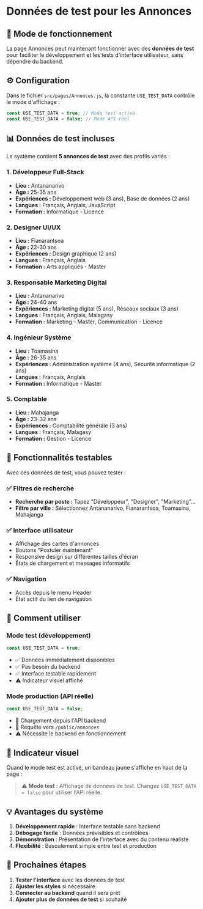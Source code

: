 # Données de test pour les Annonces

## 🧪 Mode de fonctionnement

La page Annonces peut maintenant fonctionner avec des **données de test** pour faciliter le développement et les tests d'interface utilisateur, sans dépendre du backend.

## ⚙️ Configuration

Dans le fichier `src/pages/Annonces.js`, la constante `USE_TEST_DATA` contrôle le mode d'affichage :

```javascript
const USE_TEST_DATA = true; // Mode test activé
const USE_TEST_DATA = false; // Mode API réel
```

## 📊 Données de test incluses

Le système contient **5 annonces de test** avec des profils variés :

### 1. Développeur Full-Stack
- **Lieu :** Antananarivo
- **Âge :** 25-35 ans
- **Expériences :** Développement web (3 ans), Base de données (2 ans)
- **Langues :** Français, Anglais, JavaScript
- **Formation :** Informatique - Licence

### 2. Designer UI/UX
- **Lieu :** Fianarantsoa  
- **Âge :** 22-30 ans
- **Expériences :** Design graphique (2 ans)
- **Langues :** Français, Anglais
- **Formation :** Arts appliqués - Master

### 3. Responsable Marketing Digital
- **Lieu :** Antananarivo
- **Âge :** 24-40 ans
- **Expériences :** Marketing digital (5 ans), Réseaux sociaux (3 ans)
- **Langues :** Français, Anglais, Malagasy
- **Formation :** Marketing - Master, Communication - Licence

### 4. Ingénieur Système
- **Lieu :** Toamasina
- **Âge :** 26-35 ans
- **Expériences :** Administration système (4 ans), Sécurité informatique (2 ans)
- **Langues :** Français, Anglais
- **Formation :** Informatique - Master

### 5. Comptable
- **Lieu :** Mahajanga
- **Âge :** 23-32 ans
- **Expériences :** Comptabilité générale (3 ans)
- **Langues :** Français, Malagasy
- **Formation :** Gestion - Licence

## 🎯 Fonctionnalités testables

Avec ces données de test, vous pouvez tester :

### ✅ Filtres de recherche
- **Recherche par poste :** Tapez "Développeur", "Designer", "Marketing"...
- **Filtre par ville :** Sélectionnez Antananarivo, Fianarantsoa, Toamasina, Mahajanga

### ✅ Interface utilisateur
- Affichage des cartes d'annonces
- Boutons "Postuler maintenant"
- Responsive design sur différentes tailles d'écran
- États de chargement et messages informatifs

### ✅ Navigation
- Accès depuis le menu Header
- État actif du lien de navigation

## 🚀 Comment utiliser

### Mode test (développement)
```javascript
const USE_TEST_DATA = true;
```
- ✅ Données immédiatement disponibles
- ✅ Pas besoin du backend
- ✅ Interface testable rapidement
- ⚠️ Indicateur visuel affiché

### Mode production (API réelle)
```javascript
const USE_TEST_DATA = false;
```
- 🔄 Chargement depuis l'API backend
- 📡 Requête vers `/public/annonces`
- ⚠️ Nécessite le backend en fonctionnement

## 🎨 Indicateur visuel

Quand le mode test est activé, un bandeau jaune s'affiche en haut de la page :

> ⚠️ **Mode test :** Affichage de données de test. Changez `USE_TEST_DATA = false` pour utiliser l'API réelle.

## 💡 Avantages du système

1. **Développement rapide** : Interface testable sans backend
2. **Débogage facile** : Données prévisibles et contrôlées
3. **Démonstration** : Présentation de l'interface avec du contenu réaliste
4. **Flexibilité** : Basculement simple entre test et production

## 🔧 Prochaines étapes

1. **Tester l'interface** avec les données de test
2. **Ajuster les styles** si nécessaire
3. **Connecter au backend** quand il sera prêt
4. **Ajouter plus de données de test** si souhaité
